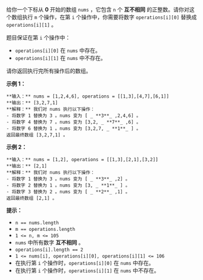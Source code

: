 给你一个下标从 **0**  开始的数组 `nums` ，它包含 `n` 个 **互不相同**  的正整数。请你对这个数组执行 `m` 个操作，在第 `i`
个操作中，你需要将数字 `operations[i][0]` 替换成 `operations[i][1]` 。

题目保证在第 `i` 个操作中：

  * `operations[i][0]` 在 `nums` 中存在。
  * `operations[i][1]` 在 `nums` 中不存在。

请你返回执行完所有操作后的数组。



**示例 1：**

    
    
    **输入：** nums = [1,2,4,6], operations = [[1,3],[4,7],[6,1]]
    **输出：** [3,2,7,1]
    **解释：** 我们对 nums 执行以下操作：
    - 将数字 1 替换为 3 。nums 变为 [ _ **3**_ ,2,4,6] 。
    - 将数字 4 替换为 7 。nums 变为 [3,2, _ **7**_ ,6] 。
    - 将数字 6 替换为 1 。nums 变为 [3,2,7, _ **1**_ ] 。
    返回最终数组 [3,2,7,1] 。
    

**示例 2：**

    
    
    **输入：** nums = [1,2], operations = [[1,3],[2,1],[3,2]]
    **输出：** [2,1]
    **解释：** 我们对 nums 执行以下操作：
    - 将数字 1 替换为 3 。nums 变为 [ _ **3**_ ,2] 。
    - 将数字 2 替换为 1 。nums 变为 [3, _ **1**_ ] 。
    - 将数字 3 替换为 2 。nums 变为 [ _ **2**_ ,1] 。
    返回最终数组 [2,1] 。
    



**提示：**

  * `n == nums.length`
  * `m == operations.length`
  * `1 <= n, m <= 105`
  * `nums` 中所有数字 **互不相同**  。
  * `operations[i].length == 2`
  * `1 <= nums[i], operations[i][0], operations[i][1] <= 106`
  * 在执行第 `i` 个操作时，`operations[i][0]` 在 `nums` 中存在。
  * 在执行第 `i` 个操作时，`operations[i][1]` 在 `nums` 中不存在。

